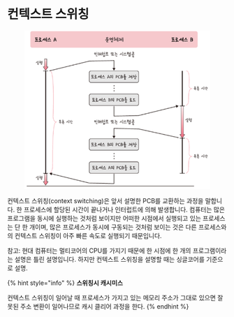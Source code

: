 # 컨텍스트 스위칭

<figure><img src="../../../.gitbook/assets/image (12).png" alt=""><figcaption></figcaption></figure>

컨텍스트 스위칭(context switching)은 앞서 설명한 PCB를 교환하는 과정을 말합니다. 한 프로세스에 할당된 시간이 끝나거나 인터럽트에 의해 발생합니다. 컴퓨터는 많은 프로그램을 동시에 실행하는 것처럼 보이지만 어떠한 시점에서 실행되고 있는 프로세스는 단 한 개이며, 많은 프로세스가 동시에 구동되는 것처럼 보이는 것은 다른 프로세스와의 컨텍스트 스위칭이 아주 빠른 속도로 실행되기 때문입니다.

참고: 현대 컴퓨터는 멀티코어의 CPU를 가지기 때문에 한 시점에 한 개의 프로그램이라는 설명은 틀린 설명입니다. 하지만 컨텍스트 스위칭을 설명할 때는 싱글코어를 기준으로 설명.



{% hint style="info" %}
**스위칭시 캐시미스**

컨텍스트 스위칭이 일어날 때 프로세스가 가지고 있는 메모리 주소가 그대로 있으면 잘못된 주소 변환이 일어나므로 캐시 클리어 과정을 한다.
{% endhint %}
